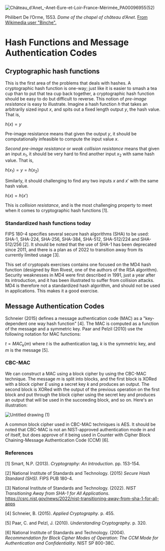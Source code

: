 ![Château_d'Anet_-_Anet_-_Eure-et-Loir_-_France_-_Mérimée_PA00096955_(52)](https://github.com/andykeefe/cryptopals/assets/154836099/830c753a-9d42-4bd3-907a-23c4d217d638)


Philibert De l’Orme, 1553. _Dome of the chapel of château d’Anet_. [From Wikimedia user "Binche".](https://commons.wikimedia.org/wiki/File:Ch%C3%A2teau_d%27Anet_-_Anet_-_Eure-et-Loir_-_France_-_M%C3%A9rim%C3%A9e_PA00096955_(52).jpg)


# Hash Functions and Message Authentication Codes

## Cryptographic hash functions

This is the first area of the problems that deals with hashes. A cryptographic hash function is one-way; just like it is easier to smash a tea cup than to put that tea cup back together, a cryptographic hash function should be easy to do but difficult to reverse. This notion of _pre-image resistance_ is easy to illustrate. Imagine a hash function $`h`$ that takes an arbitrarily sized input $`x`$, and spits out a fixed length output $`y`$, the hash value. That is,

$`h(x) = y`$

Pre-image resistance means that given the output $`y`$, it should be computationally infeasible to compute the input value $`x`$. 

_Second pre-image resistance_ or _weak collision resistance_ means that given an input $`x_1`$, it should be very hard to find another input $`x_2`$ with same hash value. That is, 

$`h(x_1) = y = h(x_2) `$

Similarly, it should challenging to find any two inputs $`x`$ and $`x'`$ with the same hash value.

$`h(x) = h(x')`$

This is _collision resistance_, and is the most challenging property to meet when it comes to cryptographic hash functions [1].

### Standardized hash functions today

FIPS 180-4 specifies several secure hash algorithms (SHA) to be used:  SHA-1, SHA-224, SHA-256, SHA-384, SHA-512, SHA-512/224 and SHA-512/256 [2]. It should be noted that the use of SHA-1 has been deprecated since 2011, and there is a plan as of 2022 to transition away from its currently limited usage [3]. 

This set of cryptopals exercises contains one focused on the MD4 hash function (designed by Ron Rivest, one of the authors of the RSA algorithm). Security weaknesses in MD4 were first described in 1991, just a year after its introduction, and it has been illustrated to suffer from collision attacks. MD4 is therefore not a standardized hash algorithm, and should not be used in applications. This makes it a good exercise. 

## Message Authentication Codes

Schneier (2015) defines a message authentication code (MAC) as a "key-dependent one way hash function" [4]. The MAC is computed as a function of the message and a symmetric key. Paar and Pelzil (2010) use the following notation for MAC functions:

$` t = MAC_k(m)`$ where $`t`$ is the authentication tag, $`k`$ is the symmetric key, and $`m`$ is the message [5]. 

### CBC-MAC

We can construct a MAC using a block cipher by using the CBC-MAC technique. The message $`m`$ is split into blocks, and the first block is XORed with a block cipher $`E`$ using a secret key $`k`$ and produces an output. The second block is XORed with the output of the previous operation on the first block and put through the block cipher using the secret key and produces an output that will be used in the succeeding block, and so on. Here's an illustration:

![Untitled drawing (1)](https://github.com/andykeefe/cryptopals/assets/154836099/3aa00614-f4d9-4947-8030-6cdbd5223376)

A common block cipher used in CBC-MAC techniques is AES. It should be noted that CBC-MAC is not an NIST-approved authentication mode in and of itself, but does approve of it being used in Counter with Cipher Block Chaining-Message Authentication Code (CCM) [6].

### References

[1] Smart, N.P. (2013). _Cryptography: An Introduction_. pp. 153-154.

[2] National Institute of Standards and Technology. (2015) _Secure Hash Standard (SHS)_. FIPS PUB 180-4.

[3] National Institute of Standards and Technology. (2022). _NIST Transitioning Away from SHA-1 for All Applications_. https://csrc.nist.gov/news/2022/nist-transitioning-away-from-sha-1-for-all-apps

[4] Schneier, B. (2015). _Applied Cryptography_. p. 455. 

[5] Paar, C. and Pelzl, J. (2010). _Understanding Cryptography_. p. 320.

[6] National Institute of Standards and Technology. (2004). _Recommendation for Block Cipher Modes of Operation: The CCM Mode for Authentication and Confidentiality_. NIST SP 800-38C.
